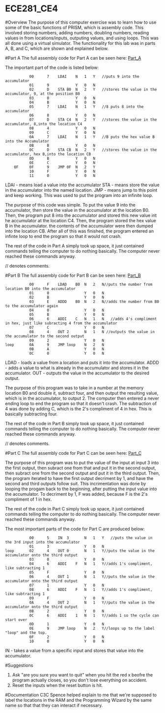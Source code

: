 ECE281_CE4
==========


#Overview
The purpose of this computer exercise was to learn how to use some of the basic functions of PRISM, which is assembly code.  This involved storing numbers, adding numbers, doubling numbers, reading values in from locations/inputs, outputing values, and using loops.  This was all done using a virtual simulator. The functionality for this lab was in parts A, B, and C, which are shown and explained below. 




#Part A
The full assembly code for Part A can be seen here: [Part_A](https://raw.githubusercontent.com/JohnTerragnoli/ECE281_CE4/master/Part%20A%20Code.psm)

The important part of the code is listed below: 

```
		   00	   7	LDAI	N	1	Y  	//puts 9 into the accumulator
		   01	   9			Y	0	N
		   02	   D	STA	B0	N	2	Y   //stores the value in the accumulator, 9, at the position B0	
		   03	   0			Y	0	N
		   04	   B			Y	0	N
		   05	   7	LDAI	N	1	Y   //8	puts 8 into the accumulator
		   06	   8		  	Y	0	N
		   07	   D	STA	C4	N	2	Y   //stores the value in the accumulator, 8,into the location C4
		   08	   4			Y	0	N
		   09	   C			Y	0	N
		   0A	   7	LDAI	N	1	Y 	//B	puts the hex value B into the Accumulator
		   0B	   B			Y	0	N
		   0C	   D	STA	CB  N	2	Y   //stores the value in the accumulator, hex B,into the location CB
		   0D	   B			Y	0	N
		   0E	   C			Y	0	N
	0F	   0F	   9	JMP	0F	N	2	Y
		   10	   F			Y	0	N
		   11	   0			Y	0	N

```

LDAI - means load a value into the accumulator
STA - means store the value in the accumulator into the named location. 
JMP - means jump to this point and keep working.  This was used to put the program into an infinite loop.  


The purpose of this code was simple.  To put the value 9 into the accumulator, then store the value in the accumulator at the location B0.  Then, the program put 8 into the accumulator and stored this new value int he accumulator at the location C4.  Then, the program stored the hex value B in the accumulator.  the contents of the accumulator were then dumped into the location CB.  After all of this was finished, the program entered an infinte loop to end the program so that it would not crash.  

The rest of the code in Part A simply took up space, it just contained commands telling the computer to do nothing basically.  The computer never reached these commands anyway.  


// denotes comments.  


#Part B
The full assembly code for Part B can be seen here: [Part_B](https://raw.githubusercontent.com/JohnTerragnoli/ECE281_CE4/master/Part%20B%20Code.psm)

```
		   00	   F	LDAD	B0	N	2	N//puts the number from location B0 into the accumulator
		   01	   0				Y	0	N
		   02	   B				Y	0	N
		   03	   E	ADDD	B0	N	2	N//adds the number from B0 to the accumulator again
		   04	   0				Y	0	N
		   05	   B				Y	0	N
		   06	   6	ADDI	C	N	1	N	//adds 4's compliment in hex, just like subracting 4 from the accumulator
		   07	   C				Y	0	N
		   08	   4	OUT	2		N	1	N //outputs the value in the accumulator to the second output
		   09	   2				Y	0	N
loop	   0A	   9	JMP	loop	N	2	N
		   0B	   A				Y	0	N
		   0C	   0				Y	0	N

```

LDAD - loads a value from a location and puts it into the accumulator. 
ADDD - adds a value to what is already in the accumulator and stores it in the accumulator. 
OUT - outputs the value in the accumulator to the desired output.  

The purpose of this program was to take in a number at the memory location B0 and double it, subtract four, and then output the resulting value, which is in the accumulator, to output 2.  The computer then entered a never ending loop to end the program so that it doesn't crash.  The subtraction of 4 was done by adding C, which is the 2's compliment of 4 in hex.  This is basically subtracting four.  

The rest of the code in Part B simply took up space, it just contained commands telling the computer to do nothing basically.  The computer never reached these commands anyway.  


// denotes comments.  

#Part C
The full assembly code for Part C can be seen here: [Part_C](https://raw.githubusercontent.com/JohnTerragnoli/ECE281_CE4/master/Part%20C%20Code.psm)

The purpose of this program was to put the value of the input at input 3 into the first output, then subract one from that and put it in the second output, then subract one from the second output and put it in the third output.  Then, the program iterated to have the first output decriment by 1, and have the second and third outputs follow suit. This incrimentation was done by looping the progam back to the beginning, after putting the input value into the accumulator.  To decriment by 1, F was added, because F is the 2's compliment of 1 in hex.  

The rest of the code in Part C simply took up space, it just contained commands telling the computer to do nothing basically.  The computer never reached these commands anyway.  

The most important parts of the code for Part C are produced below: 


```
		   00	   5	IN	3		N	1	Y	//puts the value in the 3rd input into the accumulator
		   01	   3				Y	0	N
loop	   02	   4	OUT	0		N	1	Y//puts the value in the accumulator onto the third output
		   03	   0				Y	0	N
		   04	   6	ADDI	F	N	1	Y//adds 1's compliment, like subtracting 1
		   05	   F				Y	0	N
		   06	   4	OUT	1		N	1	Y//puts the value in the accumulator onto the third output
		   07	   1				Y	0	N
		   08	   6	ADDI	F	N	1	Y//adds 1's compliment, like subtracting 1
		   09	   F				Y	0	N
		   0A	   4	OUT	2		N	1	Y//puts the value in the accumulator onto the third output
		   0B	   2				Y	0	N
		   0C	   6	ADDI	1	N	1	Y//adds 1 so the cycle can start over
		   0D	   1				Y	0	N
		   0E	   9	JMP	loop	N	2	Y//loops up to the label "loop" and the top.  
		   0F	   2				Y	0	N
		   10	   0				Y	0	N
```

IN - takes a value from a specific input and stores that value into the accumulator.  


#Suggestions
1. Ask "are you sure you want to quit" when you hit the red x beofre the program actually closes, so you don't lose everything on accident. 
2. Reset the inputs when the reset button is hit.  


#Documentation
C3C Spence helped explain to me that we're supposed to label the locations in the RAM and the Programming Wizard by the same name so that that they can interact if necessary.  
